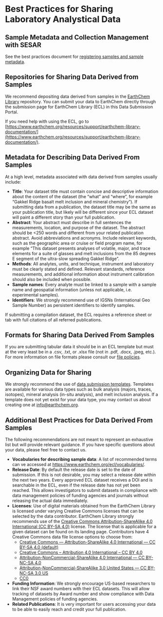 # Best Practices for Sharing Laboratory Analystical Data

## Sample Metadata and Collection Management with SESAR

See the best practices document for [registering samples and sample metadata](registering_samples.md).

## Repositories for Sharing Data Derived from Samples

We recommend depositing data derived from samples in the [EarthChem Library](https://www.earthchem.org/ecl/) repository. You can submit your data to EarthChem directly through the submission page for EarthChem Library (ECL) in this Data Submission Portal.

If you need help with using the ECL, go to [https://www.earthchem.org/resources/support/earthchem-library-documentation/](https://www.earthchem.org/resources/support/earthchem-library-documentation/).

## Metadata for Describing Data Derived From Samples

At a high level, metadata associated with data derived from samples usually include:

* **Title**: Your dataset title must contain concise and descriptive information about the content of the dataset (the “what” and “where”, for example “Gakkel Ridge basalt melt inclusion and mineral chemistry”). If submitting data from a publication, the dataset title may be the same as your publication title, but likely will be different since your ECL dataset will paint a different story than your full publication.
* **Abstract**: Your abstract must describe in full sentences the measurements, location, and purpose of the dataset. The abstract should be <250 words and different from your related publication abstract. Avoid abbreviations and acronyms. Include relevant keywords, such as the geographic area or cruise or field program name, for example “This dataset presents analyses of volatile, major, and trace elements for a suite of glasses and melt inclusions from the 85 degrees E segment of the ultra-slow spreading Gakkel Ridge”.
* **Methods**: All analytes, units, and technique, instrument and laboratory  must be clearly stated and defined. Relevant standards, reference measurements, and additional information about instrument calibration should also be included when possible.
* **Sample names**: Every analyte must be linked to a sample with a  sample name and geospatial information (unless not applicable, i.e. experimental samples).
* **Identifiers**: We strongly recommend use of IGSNs (International Geo Sample Number) as persistent identifiers to identify samples.

If submitting a compilation dataset, the ECL requires a reference sheet or tab with full citations of all referred publications.

## Formats for Sharing Data Derived From Samples

If you are submitting tabular data it should be in an ECL template but must at the very least be in a .csv, .txt, or .xlsx file (not in .pdf, .docx, .jpeg, etc.). For more information on file formats please consult our [file policies](https://www.earthchem.org/ecl/policies/#files).

## Organizing Data for Sharing

We strongly recommend the use of [data submission templates](https://www.earthchem.org/ecl/templates/). Templates are available for various data types such as bulk analysis (majors, traces, isotopes), mineral analysis (in-situ analysis), and melt inclusion analysis. If a template does not yet exist for your data type, you may contact us about creating one at [info@earthchem.org](mailto:info@earthchem.org).

## Additional Best Practices for Data Derived From Samples

The following recommendations are not meant to represent an exhaustive list but will provide relevant guidance. If you have specific questions about your data, please feel free to contact us.

* **Vocabularies for describing sample data**: A list of recommended terms can ve accessed at https://www.earthchem.org/ecl/vocabularies/.
* **Release Date**: By default the release date is set to the date of submission. If this is not desirable, you may select a release date within the next two years. Every approved ECL dataset receives a DOI and is searchable in the ECL, even if the release date has not yet been reached. This allows investigators to submit datasets in compliance with data management policies of funding agencies and journals without releasing the actual data immediately.
* **Licenses**: Use of digital materials obtained from the EarthChem Library is licensed under varying Creative Commons licenses that can be selected by the data contributor. EarthChem Library strongly recommends use of the [Creative Commons Attribution-ShareAlike 4.0 International (CC BY-SA 4.0)](https://creativecommons.org/licenses/by-sa/4.0/) license. The license that is applicable for a given dataset can be found on its landing page. Contributors have 4 Creative Commons data file license options to choose from:
  * [Creative Commons — Attribution-ShareAlike 4.0 International — CC BY-SA 4.0 (default)](https://creativecommons.org/licenses/by-sa/4.0/)
  * [Creative Commons – Attribution 4.0 International – CC BY 4.0](https://creativecommons.org/licenses/by/4.0/legalcode)
  * [Attribution-NonCommercial-ShareAlike 4.0 International — CC BY-NC-SA 4.0](https://creativecommons.org/licenses/by-nc-sa/4.0/)
  * [Attribution-NonCommercial-ShareAlike 3.0 United States — CC BY-NC-SA 3.0 US](https://creativecommons.org/licenses/by-nc-sa/3.0/us/)
  * [CC0](https://creativecommons.org/share-your-work/public-domain/cc0/)
* **Funding Information**: We strongly encourage US-based researchers to link their NSF award numbers with their ECL datasets. This will allow tracking of datasets by Award number and show compliance with Data Management policies of funding agencies.
* **Related Publications**: It is very important for users accessing your data to be able to easily reach and credit your full publication.

